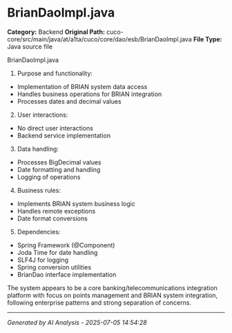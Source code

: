 # BrianDaoImpl.java

**Category:** Backend
**Original Path:** cuco-core/src/main/java/at/a1ta/cuco/core/dao/esb/BrianDaoImpl.java
**File Type:** Java source file

BrianDaoImpl.java
1. Purpose and functionality:
- Implementation of BRIAN system data access
- Handles business operations for BRIAN integration
- Processes dates and decimal values

2. User interactions:
- No direct user interactions
- Backend service implementation

3. Data handling:
- Processes BigDecimal values
- Date formatting and handling
- Logging of operations

4. Business rules:
- Implements BRIAN system business logic
- Handles remote exceptions
- Date format conversions

5. Dependencies:
- Spring Framework (@Component)
- Joda Time for date handling
- SLF4J for logging
- Spring conversion utilities
- BrianDao interface implementation

The system appears to be a core banking/telecommunications integration platform with focus on points management and BRIAN system integration, following enterprise patterns and strong separation of concerns.

---
*Generated by AI Analysis - 2025-07-05 14:54:28*
